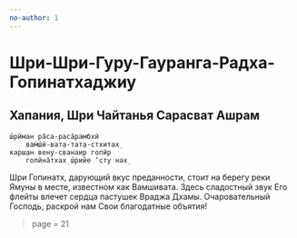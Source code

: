 ```yaml
---
no-author: 1
---
```


# Шри-Шри-Гуру-Гауранга-Радха-Гопинатхаджиу

## Хапания, Шри Чайтанья Сарасват Ашрам

    ш́рӣман ра̄са-раса̄рамбхӣ
        вам̇ш́ӣ-ват̣а-тат̣а-стхитах̣
    карш̣ан вен̣у-сванаир гопӣр
        гопӣна̄тхах̣ ш́рийе ’сту нах̣

Шри Гопинатх, дарующий вкус преданности, стоит на берегу реки Ямуны в месте, известном как Вамшивата. Здесь сладостный звук Его флейты влечет сердца пастушек Враджа Дхамы. Очаровательный Господь, раскрой нам Свои благодатные объятия!


> page = 21
